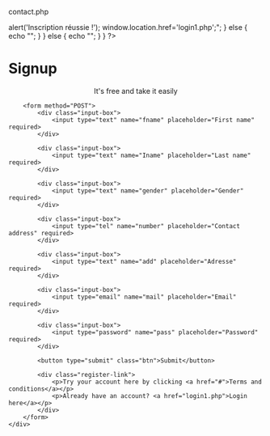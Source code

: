 contact.php
<?php
// Connexion à la base de données
$host = "localhost";
$user = "root";
$pass = "";
$dbname = "eco";

$con = mysqli_connect($host, $user, $pass, $dbname);

if (!$con) {
    die("Erreur de connexion : " . mysqli_connect_error());
}

// Traitement du formulaire
if ($_SERVER["REQUEST_METHOD"] == "POST") {
    $prenom = mysqli_real_escape_string($con, $_POST['fname']);
    $nom = mysqli_real_escape_string($con, $_POST['Iname']);
    $genre = mysqli_real_escape_string($con, $_POST['gender']);
    $contact = mysqli_real_escape_string($con, $_POST['number']);
    $adresse = mysqli_real_escape_string($con, $_POST['add']);
    $email = mysqli_real_escape_string($con, $_POST['mail']);
    $password = mysqli_real_escape_string($con, $_POST['pass']);

    if (!empty($email) && !empty($password) && filter_var($email, FILTER_VALIDATE_EMAIL)) {
        $hashed_password = password_hash($password, PASSWORD_DEFAULT);

        $query = "INSERT INTO site_ecommerce (Firstname, Lastename, numero, adresse, email, Password) 
                  VALUES ('$prenom', '$nom', '$contact', '$adresse', '$email', '$hashed_password')";

        if (mysqli_query($con, $query)) {
            echo "<script>alert('Inscription réussie !'); window.location.href='login1.php';</script>";
        } else {
            echo "<script>alert('Erreur lors de l\'inscription : " . mysqli_error($con) . "');</script>";
        }
    } else {
        echo "<script>alert('Email invalide ou mot de passe manquant');</script>";
    }
}
?>
<!DOCTYPE html>
<html lang="en">
<head>
    <meta charset="UTF-8">
    <meta name="viewport" content="width=device-width, initial-scale=1.0">
    <title>Signup</title>
    <link rel="stylesheet" href="style.css">


</head>
<body class="signup-page">
    <div class="wrapper">
        <h1>Signup</h1>
        <p style="text-align:center;">It's free and take it easily</p>

        <form method="POST">
            <div class="input-box">
                <input type="text" name="fname" placeholder="First name" required>
            </div>

            <div class="input-box">
                <input type="text" name="Iname" placeholder="Last name" required>
            </div>

            <div class="input-box">
                <input type="text" name="gender" placeholder="Gender" required>
            </div>

            <div class="input-box">
                <input type="tel" name="number" placeholder="Contact address" required>
            </div>

            <div class="input-box">
                <input type="text" name="add" placeholder="Adresse" required>
            </div>

            <div class="input-box">
                <input type="email" name="mail" placeholder="Email" required>
            </div>

            <div class="input-box">
                <input type="password" name="pass" placeholder="Password" required>
            </div>

            <button type="submit" class="btn">Submit</button>

            <div class="register-link">
                <p>Try your account here by clicking <a href="#">Terms and conditions</a></p>
                <p>Already have an account? <a href="login1.php">Login here</a></p>
            </div>
        </form>
    </div>
</body>

